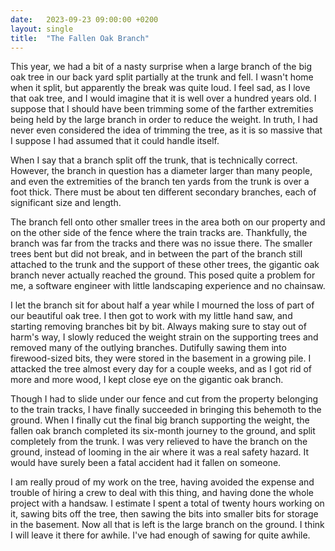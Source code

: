```yaml
---
date:   2023-09-23 09:00:00 +0200
layout: single
title:  "The Fallen Oak Branch"
---
```

This year, we had a bit of a nasty surprise when a large branch of the big oak tree in our back yard split partially at the trunk and fell. I wasn't home when it split, but apparently the break was quite loud. I feel sad, as I love that oak tree, and I would imagine that it is well over a hundred years old. I suppose that I should have been trimming some of the farther extremities being held by the large branch in order to reduce the weight. In truth, I had never even considered the idea of trimming the tree, as it is so massive that I suppose I had assumed that it could handle itself.

When I say that a branch split off the trunk, that is technically correct. However, the branch in question has a diameter larger than many people, and even the extremities of the branch ten yards from the trunk is over a foot thick. There must be about ten different secondary branches, each of significant size and length.

The branch fell onto other smaller trees in the area both on our property and on the other side of the fence where the train tracks are. Thankfully, the branch was far from the tracks and there was no issue there. The smaller trees bent but did not break, and in between the part of the branch still attached to the trunk and the support of these other trees, the gigantic oak branch never actually reached the ground. This posed quite a problem for me, a software engineer with little landscaping experience and no chainsaw.

I let the branch sit for about half a year while I mourned the loss of part of our beautiful oak tree. I then got to work with my little hand saw, and starting removing branches bit by bit. Always making sure to stay out of harm's way, I slowly reduced the weight strain on the supporting trees and removed many of the outlying branches. Dutifully sawing them into firewood-sized bits, they were stored in the basement in a growing pile. I attacked the tree almost every day for a couple weeks, and as I got rid of more and more wood, I kept close eye on the gigantic oak branch.

Though I had to slide under our fence and cut from the property belonging to the train tracks, I have finally succeeded in bringing this behemoth to the ground. When I finally cut the final big branch supporting the weight, the fallen oak branch completed its six-month journey to the ground, and split completely from the trunk. I was very relieved to have the branch on the ground, instead of looming in the air where it was a real safety hazard. It would have surely been a fatal accident had it fallen on someone.

I am really proud of my work on the tree, having avoided the expense and trouble of hiring a crew to deal with this thing, and having done the whole project with a handsaw. I estimate I spent a total of twenty hours working on it, sawing bits off the tree, then sawing the bits into smaller bits for storage in the basement. Now all that is left is the large branch on the ground. I think I will leave it there for awhile. I've had enough of sawing for quite awhile.